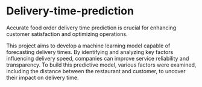 # Delivery-time-prediction
Accurate food order delivery time prediction is crucial for enhancing customer satisfaction and optimizing operations.

This project aims to develop a machine learning model capable of forecasting delivery times. By identifying and analyzing key factors influencing delivery speed, companies can improve service reliability and transparency. To build this predictive model, various factors were examined, including the distance between the restaurant and customer, to uncover their impact on delivery time.
